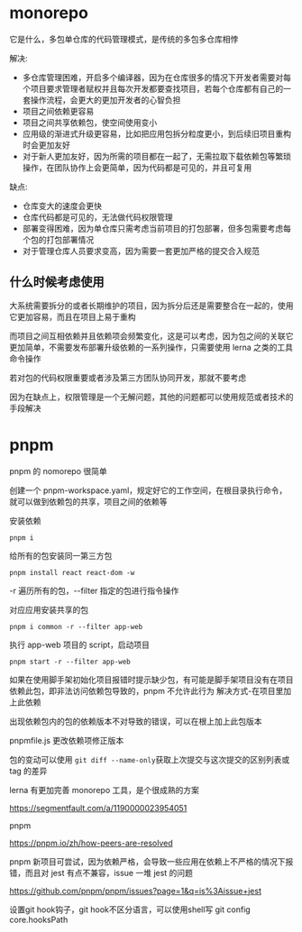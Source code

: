 # monorepo

它是什么，多包单仓库的代码管理模式，是传统的多包多仓库相悖

解决:

- 多仓库管理困难，开启多个编译器，因为在仓库很多的情况下开发者需要对每个项目要求管理者赋权并且每次开发都要查找项目，若每个仓库都有自己的一套操作流程，会更大的更加开发者的心智负担
- 项目之间依赖更容易
- 项目之间共享依赖包，使空间使用变小
- 应用级的渐进式升级更容易，比如把应用包拆分粒度更小，到后续旧项目重构时会更加友好
- 对于新人更加友好，因为所需的项目都在一起了，无需拉取下载依赖包等繁琐操作，在团队协作上会更简单，因为代码都是可见的，并且可复用

缺点:

- 仓库变大的速度会更快
- 仓库代码都是可见的，无法做代码权限管理
- 部署变得困难，因为单仓库只需考虑当前项目的打包部署，但多包需要考虑每个包的打包部署情况
- 对于管理仓库人员要求变高，因为需要一套更加严格的提交合入规范

## 什么时候考虑使用

大系统需要拆分的或者长期维护的项目，因为拆分后还是需要整合在一起的，使用它更加容易，而且在项目上易于重构

而项目之间互相依赖并且依赖项会频繁变化，这是可以考虑，因为包之间的关联它更加简单，不需要发布部署升级依赖的一系列操作，只需要使用 lerna 之类的工具命令操作

若对包的代码权限重要或者涉及第三方团队协同开发，那就不要考虑

因为在缺点上，权限管理是一个无解问题，其他的问题都可以使用规范或者技术的手段解决

# pnpm

pnpm 的 nomorepo 很简单

创建一个 pnpm-workspace.yaml，规定好它的工作空间，在根目录执行命令，就可以做到依赖包的共享，项目之间的依赖等

安装依赖

```
pnpm i
```

给所有的包安装同一第三方包

```
pnpm install react react-dom -w
```

-r 遍历所有的包，--filter 指定的包进行指令操作

对应应用安装共享的包

```
pnpm i common -r --filter app-web
```

执行 app-web 项目的 script，启动项目

```
pnpm start -r --filter app-web
```

如果在使用脚手架初始化项目报错时提示缺少包，有可能是脚手架项目没有在项目依赖此包，即非法访问依赖包导致的，pnpm 不允许此行为
解决方式-在项目里加上此依赖

出现依赖包内的包的依赖版本不对导致的错误，可以在根上加上此包版本

pnpmfile.js 更改依赖项修正版本

包的变动可以使用 `git diff --name-only`获取上次提交与这次提交的区别列表或 tag 的差异

lerna 有更加完善 monorepo 工具，是个很成熟的方案

https://segmentfault.com/a/1190000023954051

pnpm

https://pnpm.io/zh/how-peers-are-resolved

pnpm 新项目可尝试，因为依赖严格，会导致一些应用在依赖上不严格的情况下报错，而且对 jest 有点不兼容，issue 一堆 jest 的问题

https://github.com/pnpm/pnpm/issues?page=1&q=is%3Aissue+jest

设置git hook钩子，git hook不区分语言，可以使用shell写
git config core.hooksPath